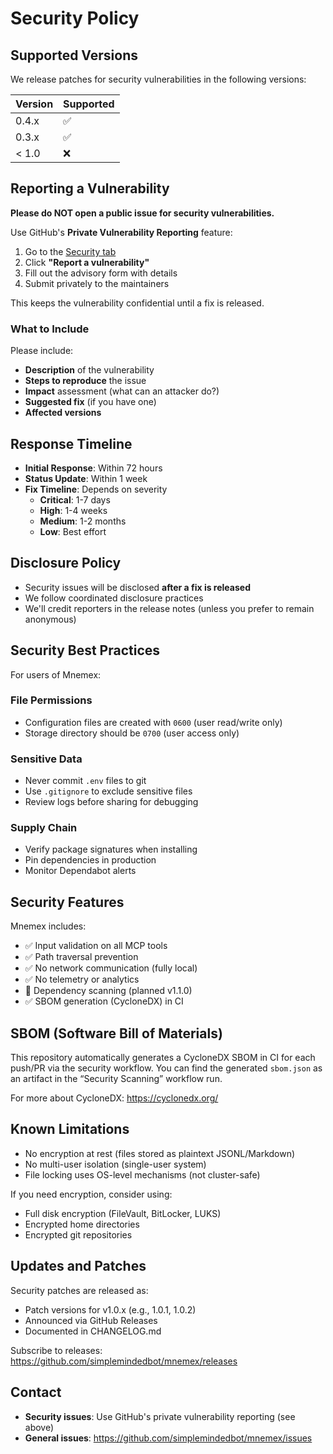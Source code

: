 # Security Policy

## Supported Versions

We release patches for security vulnerabilities in the following versions:

| Version | Supported          |
| ------- | ------------------ |
| 0.4.x   | :white_check_mark: |
| 0.3.x   | :white_check_mark: |
| < 1.0   | :x:                |

## Reporting a Vulnerability

**Please do NOT open a public issue for security vulnerabilities.**

Use GitHub's **Private Vulnerability Reporting** feature:

1. Go to the [Security tab](https://github.com/simplemindedbot/mnemex/security)
2. Click **"Report a vulnerability"**
3. Fill out the advisory form with details
4. Submit privately to the maintainers

This keeps the vulnerability confidential until a fix is released.

### What to Include

Please include:
- **Description** of the vulnerability
- **Steps to reproduce** the issue
- **Impact** assessment (what can an attacker do?)
- **Suggested fix** (if you have one)
- **Affected versions**

## Response Timeline

- **Initial Response**: Within 72 hours
- **Status Update**: Within 1 week
- **Fix Timeline**: Depends on severity
  - **Critical**: 1-7 days
  - **High**: 1-4 weeks
  - **Medium**: 1-2 months
  - **Low**: Best effort

## Disclosure Policy

- Security issues will be disclosed **after a fix is released**
- We follow coordinated disclosure practices
- We'll credit reporters in the release notes (unless you prefer to remain anonymous)

## Security Best Practices

For users of Mnemex:

### File Permissions
- Configuration files are created with `0600` (user read/write only)
- Storage directory should be `0700` (user access only)

### Sensitive Data
- Never commit `.env` files to git
- Use `.gitignore` to exclude sensitive files
- Review logs before sharing for debugging

### Supply Chain
- Verify package signatures when installing
- Pin dependencies in production
- Monitor Dependabot alerts

## Security Features

Mnemex includes:
- ✅ Input validation on all MCP tools
- ✅ Path traversal prevention
- ✅ No network communication (fully local)
- ✅ No telemetry or analytics
- 🚧 Dependency scanning (planned v1.1.0)
- ✅ SBOM generation (CycloneDX) in CI

## SBOM (Software Bill of Materials)

This repository automatically generates a CycloneDX SBOM in CI for each push/PR via the security workflow. You can find the generated `sbom.json` as an artifact in the “Security Scanning” workflow run.

For more about CycloneDX: https://cyclonedx.org/

## Known Limitations

- No encryption at rest (files stored as plaintext JSONL/Markdown)
- No multi-user isolation (single-user system)
- File locking uses OS-level mechanisms (not cluster-safe)

If you need encryption, consider using:
- Full disk encryption (FileVault, BitLocker, LUKS)
- Encrypted home directories
- Encrypted git repositories

## Updates and Patches

Security patches are released as:
- Patch versions for v1.0.x (e.g., 1.0.1, 1.0.2)
- Announced via GitHub Releases
- Documented in CHANGELOG.md

Subscribe to releases: https://github.com/simplemindedbot/mnemex/releases

## Contact

- **Security issues**: Use GitHub's private vulnerability reporting (see above)
- **General issues**: https://github.com/simplemindedbot/mnemex/issues
